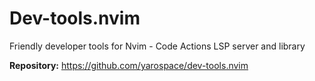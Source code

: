 # Dev-tools.nvim

Friendly developer tools for Nvim - Code Actions LSP server and library

**Repository:** <https://github.com/yarospace/dev-tools.nvim>
